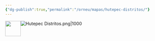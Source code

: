 ```yaml
---
{"dg-publish":true,"permalink":"/orneu/mapas/hutepec-distritos/"}
---
```


[<img style="float:left" src="https://www.svgrepo.com/show/447726/open-link.svg" width="50">](https://orneu-digital-garden-git-main-frunins-projects.vercel.app/img/user/Orneu/Mapas/Hutepec%20Distritos.png)
![Hutepec Distritos.png|1000](/img/user/Orneu/Mapas/Hutepec%20Distritos.png) 
